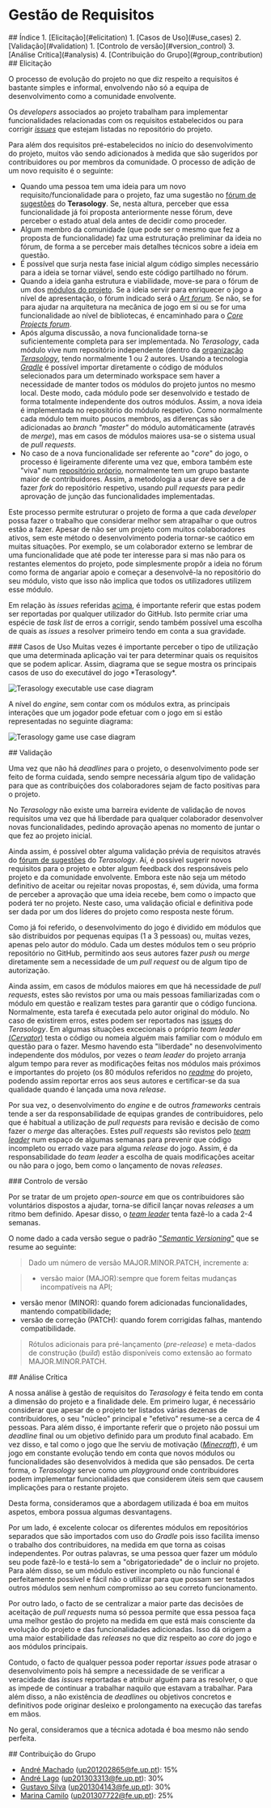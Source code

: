 # Gestão de Requisitos

<a name="index"/>
## Índice
1. [Elicitação](#elicitation)
  1. [Casos de Uso](#use_cases)
2. [Validação](#validation)
  1. [Controlo de versão](#version_control)
3. [Análise Crítica](#analysis)
4. [Contribuição do Grupo](#group_contribution)

<a name="elicitation"/>
## Elicitação

  O processo de evolução do projeto no que diz respeito a requisitos é bastante simples e informal, envolvendo não só a equipa de desenvolvimento como a comunidade envolvente.

  Os *developers* associados ao projeto trabalham para implementar funcionalidades relacionadas com os requisitos estabelecidos ou para corrigir <a name="issues"/>[*issues*](https://github.com/MovingBlocks/Terasology/issues) que estejam listadas no repositório do projeto.
 
 Para além dos requisitos pré-estabelecidos no início do desenvolvimento do projeto, muitos vão sendo adicionados à medida que são sugeridos por contribuidores ou por membros da comunidade. O processo de adição de um novo requisito é o seguinte:
 - Quando uma pessoa tem uma ideia para um novo requisito/funcionalidade para o projeto, faz uma sugestão no [fórum de sugestões](http://forum.terasology.org/forum/suggestions.21/) do **Terasology**. Se, nesta altura, perceber que essa funcionalidade já foi proposta anteriormente nesse fórum, deve perceber o estado atual dela antes de decidir como proceder.
 - Algum membro da comunidade (que pode ser o mesmo que fez a proposta de funcionalidade) faz uma estruturação preliminar da ideia no fórum, de forma a se perceber mais detalhes técnicos sobre a ideia em questão.
 - É possível que surja nesta fase inicial algum código simples necessário para a ideia se tornar viável, sendo este código partilhado no fórum.
 - Quando a ideia ganha estrutura e viabilidade, move-se para o fórum de um dos [módulos do projeto](http://forum.terasology.org/forum/modules.55/). Se a ideia servir para enriquecer o jogo a nível de apresentação, o fórum indicado será o [*Art forum*](http://forum.terasology.org/forum/art-media.25/). Se não, se for para ajudar na arquitetura na mecânica de jogo em si ou se for uma funcionalidade ao nível de bibliotecas, é encaminhado para o [*Core Projects forum*](http://forum.terasology.org/forum/core-projects.54/).
 - Após alguma discussão, a nova funcionalidade torna-se suficientemente completa para ser implementada. No *Terasology*, cada módulo vive num repositório independente (dentro da [organização *Terasology*](https://github.com/Terasology/), tendo normalmente 1 ou 2 autores. Usando a tecnologia [*Gradle*](http://gradle.org/) é possível importar diretamente o código de módulos selecionados para um determinado workspace sem haver a necessidade de manter todos os módulos do projeto juntos no mesmo local. Deste modo, cada módulo pode ser desenvolvido e testado de forma totalmente independente dos outros módulos. Assim, a nova ideia é implementada no repositório do módulo respetivo. Como normalmente cada módulo tem muito poucos membros, as diferenças são adicionadas ao *branch "master"* do módulo automáticamente (através de *merge*), mas em casos de módulos maiores usa-se o sistema usual de *pull requests*.
 - No caso de a nova funcionalidade ser referente ao "*core*" do jogo, o processo é ligeiramente diferente uma vez que, embora também este "viva" num [repositório próprio](https://github.com/MovingBlocks/Terasology), normalmente tem um grupo bastante maior de contribuidores. Assim, a metodologia a usar deve ser a de fazer *fork* do repositório respetivo, usando *pull requests* para pedir aprovação de junção das funcionalidades implementadas.
  
  Este processo permite estruturar o projeto de forma a que cada *developer* possa fazer o trabalho que considerar melhor sem atrapalhar o que outros estão a fazer. Apesar de não ser um projeto com muitos colaboradores ativos, sem este método o desenvolvimento poderia tornar-se caótico em muitas situações. Por exemplo, se um colaborador externo se lembrar de uma funcionalidade que até pode ter interesse para si mas não para os restantes elementos do projeto, pode simplesmente propôr a ideia no fórum como forma de angariar apoio e começar a desenvolvê-la no repositório do seu módulo, visto que isso não implica que todos os utilizadores utilizem esse módulo.

  Em relação às *issues* referidas [acima](#issues), é importante referir que estas podem ser reportadas por qualquer utilizador do GitHub. Isto permite criar uma espécie de *task list* de erros a corrigir, sendo também possível uma escolha de quais as *issues* a resolver primeiro tendo em conta a sua gravidade.

<a name="use_cases"/>
### Casos de Uso
Muitas vezes é importante perceber o tipo de utilização que uma determinada aplicação vai ter para determinar quais os requisitos que se podem aplicar. Assim, diagrama que se segue mostra os principais casos de uso do executável do jogo *Terasology*.

![Terasology executable use case diagram](/ESOF-docs/resources/usecasediagram-executable.png)

A nível do *engine*, sem contar com os módulos extra, as principais interações que um jogador pode efetuar com o jogo em si estão representadas no seguinte diagrama:

![Terasology game use case diagram](/ESOF-docs/resources/usecasediagram-game.png)

<a name="validation"/>
## Validação

Uma vez que não há *deadlines* para o projeto, o desenvolvimento pode ser feito de forma cuidada, sendo sempre necessária algum tipo de validação para que as contribuições dos colaboradores sejam de facto positivas para o projeto.
  
No *Terasology* não existe uma barreira evidente de validação de novos requisitos uma vez que há liberdade para qualquer colaborador desenvolver novas funcionalidades, pedindo aprovação apenas no momento de juntar o que fez ao projeto inicial.

Ainda assim, é possível obter alguma validação prévia de requisitos através do [fórum de sugestões](http://forum.terasology.org/forum/suggestions.21/) do *Terasology*. Aí, é possível sugerir novos requisitos para o projeto e obter algum feedback dos responsáveis pelo projeto e da comunidade envolvente. Embora este não seja um método definitivo de aceitar ou rejeitar novas propostas, é, sem dúvida, uma forma de perceber a aprovação que uma ideia recebe, bem como o impacto que poderá ter no projeto. Neste caso, uma validação oficial e definitiva pode ser dada por um dos líderes do projeto como resposta neste fórum.

Como já foi referido, o desenvolvimento do jogo é dividido em módulos que são distribuidos por pequenas equipas (1 a 3 pessoas) ou, muitas vezes, apenas pelo autor do módulo. Cada um destes módulos tem o seu próprio repositório no GitHub, permitindo aos seus autores fazer *push* ou *merge* diretamente sem a necessidade de um *pull request* ou de algum tipo de autorização.

Ainda assim, em casos de módulos maiores em que há necessidade de *pull requests*, estes são revistos por uma ou mais pessoas familiarizadas com o módulo em questão e realizam testes para garantir que o código funciona. Normalmente, esta tarefa é executada pelo autor original do módulo. No caso de existirem erros, estes podem ser reportados nas [issues](#issues) do *Terasology*. Em algumas situações excecionais o próprio *team leader* [(*Cervator*)](https://github.com/Cervator) testa o código ou nomeia alguém mais familiar com o módulo em questão para o fazer. Mesmo havendo esta "liberdade" no desenvolvimento independente dos módulos, por vezes o *team leader* do projeto arranja algum tempo para rever as modificações feitas nos módulos mais próximos e importantes do projeto (os 80 módulos referidos no [*readme*](https://github.com/MovingBlocks/Terasology/blob/develop/README.markdown#modules) do projeto, podendo assim reportar erros aos seus autores e certificar-se da sua qualidade quando é lançada uma nova *release*.

  Por sua vez, o desenvolvimento do *engine* e de outros *frameworks* centrais tende a ser da responsabilidade de equipas grandes de contribuidores, pelo que é habitual a utilização de *pull requests* para revisão e decisão de como fazer o *merge* das alterações. Estes *pull requests* são revistos pelo [*team leader*](https://github.com/Cervator) num espaço de algumas semanas para prevenir que código incompleto ou errado vaze para alguma *release* do jogo. Assim, é da responsabilidade do *team leader* a escolha de quais modificações aceitar ou não para o jogo, bem como o lançamento de novas *releases*.

<a name="version_control"/>
### Controlo de versão

Por se tratar de um projeto *open-source* em que os contribuidores são voluntários dispostos a ajudar, torna-se díficil lançar novas *releases* a um ritmo bem definido. Apesar disso, o [*team leader*](https://github.com/Cervator) tenta fazê-lo a cada 2-4 semanas.

O nome dado a cada versão segue o padrão ["*Semantic Versioning*"](semver.org) que se resume ao seguinte:
> Dado um número de versão MAJOR.MINOR.PATCH, incremente a:

>- versão maior (MAJOR):sempre que forem feitas mudanças incompatíveis na API;
- versão menor (MINOR): quando forem adicionadas funcionalidades, mantendo compatibilidade;
- versão de correção (PATCH): quando forem corrigidas falhas, mantendo compatibilidade.

> Rótulos adicionais para pré-lançamento (*pre-release*) e meta-dados de construção (*build*) estão disponíveis como extensão ao formato MAJOR.MINOR.PATCH.

<a name="analysis"/>
## Análise Crítica

  A nossa análise à gestão de requisitos do *Terasology* é feita tendo em conta a dimensão do projeto e a finalidade dele. Em primeiro lugar, é necessário considerar que apesar de o projeto ter listados várias dezenas de contribuidores, o seu "núcleo" principal e "efetivo" resume-se a cerca de 4 pessoas. Para além disso, é importante referir que o projeto não possui um *deadline* final ou um objetivo definido para um produto final acabado. Em vez disso, e tal como o jogo que lhe serviu de motivação ([*Minecraft*](https://minecraft.net/)), é um jogo em constante evolução tendo em conta que novos módulos ou funcionalidades são desenvolvidos à medida que são pensados. De certa forma, o *Terasology* serve como um *playground* onde contribuidores podem implementar funcionalidades que considerem úteis sem que causem implicações para o restante projeto.
  
  Desta forma, consideramos que a abordagem utilizada é boa em muitos aspetos, embora possua algumas desvantagens.
  
  Por um lado, é excelente colocar os diferentes módulos em repositórios separados que são importados com uso do *Gradle* pois isso facilita imenso o trabalho dos contribuidores, na medida em que torna as coisas independentes. Por outras palavras, se uma pessoa quer fazer um módulo seu pode fazê-lo e testá-lo sem a "obrigatoriedade" de o incluir no projeto. Para além disso, se um módulo estiver incompleto ou não funcional é perfeitamente possível e fácil não o utilizar para que possam ser testados outros módulos sem nenhum compromisso ao seu correto funcionamento.
  
  Por outro lado, o facto de se centralizar a maior parte das decisões de aceitação de *pull requests* numa só pessoa permite que essa pessoa faça uma melhor gestão do projeto na medida em que está mais consciente da evolução do projeto e das funcionalidades adicionadas. Isso dá origem a uma maior estabilidade das *releases* no que diz respeito ao *core* do jogo e aos módulos principais.
  
  Contudo, o facto de qualquer pessoa poder reportar *issues* pode atrasar o desenvolvimento pois há sempre a necessidade de se verificar a veracidade das *issues* reportadas e atribuir alguém para as resolver, o que as impede de continuar a trabalhar naquilo que estavam a trabalhar. Para além disso, a não existência de *deadlines* ou objetivos concretos e definitivos pode originar desleixo e prolongamento na execução das tarefas em mãos.
  
  No geral, consideramos que a técnica adotada é boa mesmo não sendo perfeita.

<a name="group_contribution"/>
## Contribuição do Grupo

 - [André Machado](https://github.com/andremachado94) (up201202865@fe.up.pt): 15%
 - [André Lago](https://github.com/andrelago13) (up201303313@fe.up.pt): 30%
 - [Gustavo Silva](https://github.com/gtugablue) (up201304143@fe.up.pt): 30%
 - [Marina Camilo](https://github.com/Aniiram) (up201307722@fe.up.pt): 25%
